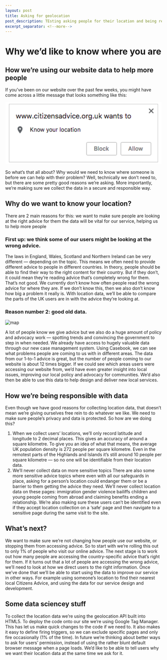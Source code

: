 ```yaml
---
layout: post
title: Asking for geolocation
post_description: TEsting asking people for their location and being responsible about it
excerpt_separator: <!--more-->
---
```


# Why we’d like to know where you are
## How we’re using our website data to help more people

If you’ve been on our website over the past few weeks, you might have come across a little message that looks something like this:

![pop up](/images/2-1-geo.png)

So what’s that all about? Why would we need to know where someone is before we can help with their problem? Well, technically we don’t need to, but there are some pretty good reasons we’re asking.
More importantly, we’re making sure we collect the data in a secure and responsible way.

## Why do we want to know your location?
There are 2 main reasons for this:
we want to make sure people are looking at the right advice for them
the data will be vital for our service, helping us to help more people


### First up: we think some of our users might be looking at the wrong advice.
The laws in England, Wales, Scotland and Northern Ireland can be very different — depending on the topic. This means we often need to provide different advice to people in different countries.
In theory, people should be able to find their way to the right content for their country. But if they don’t, it could mean they’re reading advice that’s completely wrong for them. That’s not good.
We currently don’t know how often people read the wrong advice for where they are. If we don’t know this, then we also don’t know how big a problem it really is.
With location data, we’ll be able to compare the parts of the UK users are in with the advice they’re looking at.

### Reason number 2: good old data.
![map](/images/2-2-gtm.png)

A lot of people know we give advice but we also do a huge amount of policy and advocacy work — spotting trends and convincing the government to step in when needed.
We already have access to hugely valuable data through our new case management system. Using Casebook, we can see what problems people are coming to us with in different areas.
The data from our 1-to-1 advice is great, but the number of people coming to our website is about 12 times bigger. If we could see which areas users were accessing our website from, we’d have even greater insight into local issues, improving our local policy and advocacy for communities.
We’d also then be able to use this data to help design and deliver new local services.

## How we’re being responsible with data
Even though we have good reasons for collecting location data, that doesn’t mean we’re giving ourselves free rein to do whatever we like. We need to make sure people’s privacy and data is protected. So how are we doing this?
1. When we collect users’ locations, we’ll only record latitude and longitude to 2 decimal places. This gives an accuracy of around a square kilometre.
To give you an idea of what that means, the average UK population density is 272 people per square kilometre. Even in the remotest parts of the Highlands and Islands it’s still around 10 people per square kilometre — so no one will be identifiable from their location data.
2. We’ll never collect data on more sensitive topics
There are also some more sensitive advice topics where even with all our safeguards in place, asking for a person’s location could endanger them or be a barrier to them getting the advice they need. We’ll never collect location data on these pages:
immigration
gender violence
bailiffs
children and young people
coming from abroad and claiming benefits
ending a relationship.
We’re also making sure these users can’t be identified even if they accept location collection on a ‘safe’ page and then navigate to a sensitive page during the same visit to the site.

## What’s next?
We want to make sure we’re not changing how people use our website, or stopping them from accessing advice. So to start with we’re rolling this out to only 1% of people who visit our online advice.
The next stage is to work out how many people are accessing the country-specific advice that’s right for them. If it turns out that a lot of people are accessing the wrong advice, we’ll need to look at how we direct users to the right information.
Once we’ve done that we’ll be able to start using the data to improve our service in other ways. For example using someone’s location to find their nearest local Citizens Advice, and using the data for our service design and development.

## Some data sciencey stuff
To collect the location data we’re using the geolocation API built into HTML5. To deploy the code onto our site we’re using Google Tag Manager. This has let us make quick changes to the code if we need to. It also makes it easy to define firing triggers, so we can exclude specific pages and only fire occasionally (1% of the time).
In future we’re thinking about better ways to ask for users’ permission, instead of using the rather blunt default browser message when a page loads. We’d like to be able to tell users why we want their location data at the same time we ask for it.